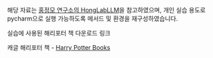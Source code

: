 해당 자료는 [홍정모 연구소의 HongLabLLM](https://github.com/HongLabInc/HongLabLLM/blob/main/pretraining.ipynb)을 참고하였으며, 
개인 실습 용도로 pycharm으로 실행 가능하도록 메서드 및 환경을 재구성하였습니다.



실습에 사용된 해리포터 책 다운로드 링크

캐글 해리포터 책 - [Harry Potter Books](https://www.kaggle.com/datasets/shubhammaindola/harry-potter-books?select=02+Harry+Potter+and+the+Chamber+of+Secrets.txt)



